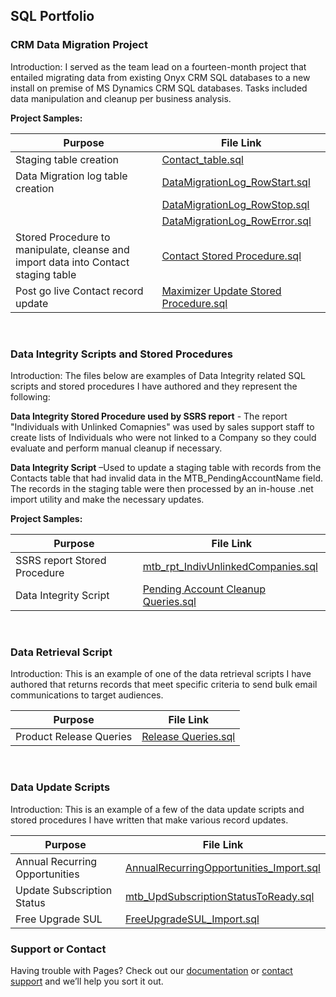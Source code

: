 ## SQL Portfolio

### CRM Data Migration Project

Introduction: 
I served as the team lead on a fourteen-month project that entailed migrating data from existing Onyx CRM SQL databases to a new install on premise of MS Dynamics CRM SQL databases. Tasks included data manipulation and cleanup per business analysis.  


**Project Samples:**

| Purpose          | File Link |
| -------------------    | ------------- |
| Staging table creation | [Contact_table.sql](https://github.com/cbmurph510/Data-Migration/blob/master/dbo.Contact_table.sql)  |
| Data Migration log table creation  | [DataMigrationLog_RowStart.sql](https://github.com/cbmurph510/Data-Migration/blob/master/dbo.DataMigrationLog_RowStart.sql)  |
|   | [DataMigrationLog_RowStop.sql](https://github.com/cbmurph510/Data-Migration/blob/master/dbo.DataMigrationLog_RowStop.sql)  |
|   | [DataMigrationLog_RowError.sql](https://github.com/cbmurph510/Data-Migration/blob/master/dbo.DataMigrationLog_RowError.sql)  |
| Stored Procedure to manipulate, cleanse and import data into Contact staging table  | [Contact Stored Procedure.sql](https://github.com/cbmurph510/Data-Migration/blob/master/dbo.Contact.sql)  |
| Post go live Contact record update | [Maximizer Update Stored Procedure.sql](https://github.com/cbmurph510/Data-Migration/blob/master/dbo.Maximizer_Update.sql)  |

<BR/>


### Data Integrity Scripts and Stored Procedures

Introduction: 
The files below are examples of Data Integrity related SQL scripts and stored procedures I have authored and they represent the following:

**Data Integrity Stored Procedure used by SSRS report** - The report "Individuals with Unlinked Comapnies" was used by sales support staff to create lists of Individuals who were not linked to a Company so they could evaluate and perform manual cleanup if necessary.

**Data Integrity Script** –Used to update a staging table with records from the Contacts table that had invalid data in the MTB_PendingAccountName field.  The records in the staging table were then processed by an in-house .net import utility and make the necessary updates. 

**Project Samples:**

| Purpose          | File Link |
| -------------------    | ------------- |
| SSRS report Stored Procedure | [mtb_rpt_IndivUnlinkedCompanies.sql](https://github.com/cbmurph510/DIG/blob/master/dbo.mtb_rpt_IndivUnlinkedCompanies.sql)                 |
| Data Integrity Script |  [Pending Account Cleanup Queries.sql](https://github.com/cbmurph510/DIG/blob/master/Pending%20Acct%20Cleanup%20Queries.sql)               |

<BR/>

### Data Retrieval Script

Introduction: 
This is an example of one of the data retrieval scripts I have authored that returns records that meet specific criteria to send bulk email communications to target audiences. 

| Purpose          | File Link |
| -------------------    | ------------- |
| Product Release Queries | [Release Queries.sql](https://github.com/cbmurph510/DIG/blob/master/Release%20Queries.sql)          

<BR/>

### Data Update Scripts

Introduction: 
This is an example of a few of the data update scripts and stored procedures I have written that make various record updates. 

| Purpose          | File Link |
| -------------------    | ------------- |
| Annual Recurring Opportunities | [AnnualRecurringOpportunities_Import.sql](https://github.com/cbmurph510/DIG/blob/master/Data-Updates/AnnualRecurringOpportunities_Import.sql)   
| Update Subscription Status | [mtb_UpdSubscriptionStatusToReady.sql](https://github.com/cbmurph510/DIG/blob/master/Data-Updates/mtb_UpdSubscriptionStatusToReady.sql) 
| Free Upgrade SUL   | [FreeUpgradeSUL_Import.sql](https://github.com/cbmurph510/DIG/blob/master/Data-Updates/FreeUpgradeSUL_Import.sql)   







### Support or Contact

Having trouble with Pages? Check out our [documentation](https://help.github.com/categories/github-pages-basics/) or [contact support](https://github.com/contact) and we’ll help you sort it out.
